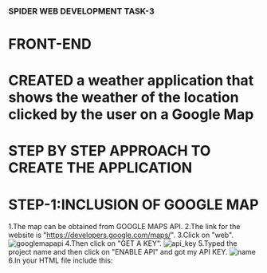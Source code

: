 

### SPIDER WEB DEVELOPMENT TASK-3
# FRONT-END
# CREATED a weather application that shows the weather of the location clicked by the user on a Google Map

# STEP BY STEP APPROACH TO CREATE THE APPLICATION

# STEP-1:INCLUSION OF GOOGLE MAP
1.The map can be obtained from GOOGLE MAPS API.
2.The link for the website is "https://developers.google.com/maps/".
3.Click on "web".
![googlemapapi](https://user-images.githubusercontent.com/28576445/27851665-6a9d5b42-6179-11e7-87e8-5d55b2add3ba.PNG)
4.Then click on "GET A KEY".
![api_key](https://user-images.githubusercontent.com/28576445/27851725-ba311f86-6179-11e7-8637-e5b3b773660d.PNG)
5.Typed the project name and then click on "ENABLE API" and got my API KEY.
![name](https://user-images.githubusercontent.com/28576445/27851810-145998ee-617a-11e7-9906-d72485998979.PNG)
6.In your HTML file include this:<script async defer src="https://maps.googleapis.com/maps/api/js?key=API KEY&callback=initMap"><script>
Instead of API KEY I gave my API KEY=6ae549aa7de464d892343ab1a948fa14.
7.Then I created a function "initMap" and wrote the following code
	options={zoom:4,center:{lat:20.5937,lng: 78.9629}};
	map=new google.maps.Map(document.getElementById("map"),options);

![initmap](https://user-images.githubusercontent.com/28576445/27851815-19bb2b86-617a-11e7-91f5-3289d719a38c.PNG)
  This creates a map object of google maps.
  The map is now available on the browser page at the location mentioned by div element having id as "map" and the map is having zoom     level of 4 and centered at India(The given lat and lng are latitude and longitude of India).
  # spider_webdev_task3
use github issues to host images

# STEP-2:INCLUSION OF INFOWINDOWS
  1.There are 4 infowindows which are visible when the index.html is run.
  2.I created an array of objects by the name of "cities" and stored the name of 4 cities and corresponding latitudes and longitudes.
  3.Then I created 4 different objects of google.maps.InfoWindow().If we create one object then we will see one infowindow which is of the last city because the content of the object will be overwritten.
  4.The different objects can be created by taking a variable s and assigning it the value "info"+i.toString() where i is the looping variable.It can be seen in the "info_window" function.
  ![info_window](https://user-images.githubusercontent.com/28576445/27851918-8de17e70-617a-11e7-9fb9-092a6d2ba253.PNG)


  5.Each infowidow object has content and position.
    I gave content as city name and temperature.The way I got the temperature is explained later in the README.
    Position implies the position of the info window which can be specified by the latitude and longitude.
    I did this in a loop and obtained city,lat,lng from cities array and temperature from temperauure array.
  6." &#8451" is for degree C symbol.

# STEP-3:INCLUSION OF SEARCH BOX WITH AUTOCOMPLETION
  1.I included google library "places" in the script<script async defer src="https://maps.googleapis.com/maps/api/js?key=API KEY&callback=initMap"><script>
  ![auto_complete](https://user-images.githubusercontent.com/28576445/27851929-96aa69f4-617a-11e7-996d-46116701a0ef.PNG)
  2.I stored the location typed by the user in the search box (having id as "search") in a variable "search".
  3.Then I created an object of google.maps.places.Autocomplete(search) by  the name autocomplete.
  4.Then I added an addListener event to the autocomplete object when autocomplete is completedand location is selected.
  5.Then I create an object to get the place selected by using variable "place" using autocomplete.getPlace()
  and obtained the complete address and latitude and longitude of this place by using the properties of this object 
  "place" using various syntaxes.
  
  
  # STEP-4:FINDING TEMPERATURE OF A GIVEN LOCATION
  1.Temperature can be obtained using OPEN WEATHER MAP API.
  2.I went to the link https://openweathermap.org/api and then clicked on API key and signed up and obtained the key.
  3.Then I used AJAX in the following ways.
  1.Web browsers have built in tool called "XMLHttpRequest".It establishes connection with the URL that we specify and helps us to send or receive data.I created a new instance of this tool by the name xmlhttp.
    xmlhttp=new XMLHttpRequest();
    ![xmlhttp](https://user-images.githubusercontent.com/28576445/27851938-9f4ada44-617a-11e7-98a5-70c520002f45.PNG)
  2.I used a method of this tool"open" to get data from the url  url="http://api.openweathermap.org/data/2.5/weather?lat="+lat+"&lon="+lng+"&APPID="+api"
   where lat and lng are latitude and longitude of the place and api is my API KEY
    "6ae549aa7de464d892343ab1a948fa14".It will tell the object to go this URL and get teh JSON object.I sent this request using "send" method
    When this request receives response I declared an anonymous function and when this request receives a package bag (xmlhttp.readyState==4) and when it is succesful (xmlhttp.readyState==200).
   I parsed the data to JSON data and obtained the location and temperature.
   
   # STEP-5:DISPLAYING THE TEMPERATURE
   1.I used 2 textboxes.
   2."update()" receives the data for temperature and location and sends those values to the 2 boxes.
   
   # STEP-6:CREATING THE MARKERS
   1.I added an addListener event such that when the user clicks on the map, a marker is set there.Latitude and longitude are obtained from LatLng object
   
  
 
  
  
   
